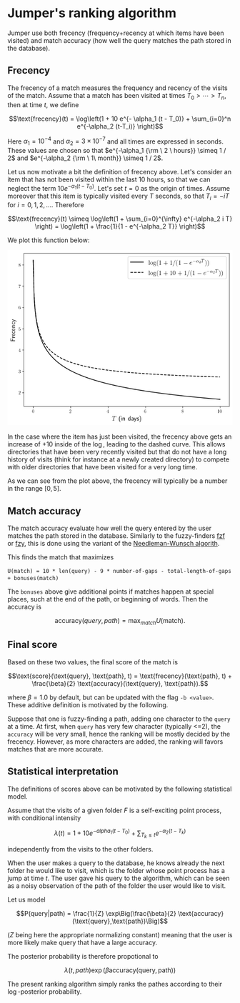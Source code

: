 # Jumper's ranking algorithm


Jumper use both frecency (frequency+recency at which items have been visited) and match accuracy (how well the query matches the path stored in the database).

## Frecency
The frecency of a match measures the frequency and recency of the visits of the match. Assume that a match has been visited at times $T_0 > \cdots > T_n$, then at time $t$, we define
```math
\text{frecency}(t) = \log\left(1 + 10 e^{- \alpha_1 (t - T_0)} + \sum_{i=0}^n e^{-\alpha_2 (t-T_i)} \right)
```
Here $\alpha_1 = 10^{-4}$ and $\alpha_2 = 3 \times 10^{-7}$ and all times are expressed in seconds. These values are chosen so that $e^{-\alpha_1 {\rm \ 2 \ hours}} \simeq 1 / 2$ and  $e^{-\alpha_2 {\rm \ 1\ month}} \simeq 1 / 2$.

Let us now motivate a bit the definition of frecency above. 
Let's consider an item that has not been visited within the last 10 hours, so that we can neglect the term $10 e^{- \alpha_1 (t - T_0)}$. 
Let's set $t=0$ as the origin of times.
Assume moreover that this item is typically visited every $T$ seconds, so that $T_i = - i T$ for $i=0,1,2, \dots$. Therefore
```math
\text{frecency}(t) 
\simeq \log\left(1 + \sum_{i=0}^{\infty} e^{-\alpha_2 i T} \right)
 =  \log\left(1 + \frac{1}{1 - e^{-\alpha_2 T}} \right)
```
We plot this function below:

![alt text](frecency.png)

In the case where the item has just been visited, the frecency above gets an increase of $+10$ inside of the $\log$, leading to the dashed curve. This allows directories that have been very recently visited but that do not have a long history of visits (think for instance at a newly created directory) to compete with older directories that have been visited for a very long time.

As we can see from the plot above, the frecency will typically be a number in the range $[0,5]$.

## Match accuracy

The match accuracy evaluate how well the query entered by the user matches the path stored in the database.
Similarly to the fuzzy-finders [fzf](https://github.com/junegunn/fzf) or [fzy](https://github.com/jhawthorn/fzy), this is done using the variant of the [Needleman-Wunsch algorith](https://en.wikipedia.org/wiki/Needleman–Wunsch_algorithm).

This finds the match that maximizes
```
U(match) = 10 * len(query) - 9 * number-of-gaps - total-length-of-gaps + bonuses(match)
```
The `bonuses` above give additional points if matches happen at special places, such at the end of the path, or beginning of words. Then the accuracy is

```math
\text{accuracy}(query, path) = \max_{match} U(\text{match}).

```

## Final score
Based on these two values, the final score of the match is
```math
\text{score}(\text{query}, \text{path}, t) =  \text{frecency}(\text{path}, t) + \frac{\beta}{2} \text{accuracy}(\text{query}, \text{path}).
```
where $\beta = 1.0$ by default, but can be updated with the flag `-b <value>`. 
These additive definition is motivated by the following.

Suppose that one is fuzzy-finding a path, adding one character to the `query` at a time.
At first, when `query` has very few character (typically <=2), the `accuracy` will be very small, hence the ranking will be mostly decided by the frecency.
However, as more characters are added, the ranking will favors matches that are more accurate.

## Statistical interpretation

The definitions of scores above can be motivated by the following statistical model.

Assume that the visits of a given folder $F$ is a self-exciting point process, with conditional intensity
```math
\lambda(t) = 1 + 10 e^{-alpha_1 (t - T_0)} + \sum_{T_k \leq t} e^{-\alpha_2 (t - T_k)}
```
independently from the visits to the other folders.

When the user makes a query to the database, he knows already the next folder he would like to visit, which is the folder whose point process has a jump at time $t$.
The user gave his query to the algorithm, which can be seen as a noisy observation of the path of the folder the user would like to visit.

Let us model
```math
P(query|path) = \frac{1}{Z} \exp\Big(\frac{\beta}{2} \text{accuracy}(\text{query},\text{path})\Big)
```
($Z$ being here the appropriate normalizing constant) meaning that the user is more likely make query that have a large accuracy.

The posterior probability is therefore propotional to
```math
\lambda(t, path) \exp(\beta \text{accuracy}(\text{query},\text{path}))
```
The present ranking algorithm simply ranks the pathes according to their $\log$-posterior probability.
